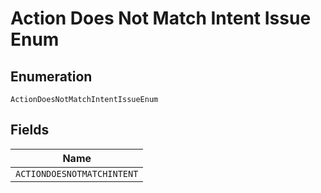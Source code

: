 
# Action Does Not Match Intent Issue Enum

## Enumeration

`ActionDoesNotMatchIntentIssueEnum`

## Fields

| Name |
|  --- |
| `ACTIONDOESNOTMATCHINTENT` |

